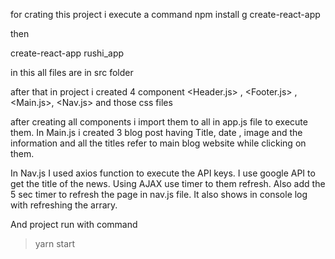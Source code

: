 
for crating this project i execute a command 
npm install g create-react-app 

then 

create-react-app rushi_app

in this all files are in src folder 

after that in project i created 4 component <Header.js> , <Footer.js> , <Main.js>, <Nav.js> and those css files

after creating all components i import them to all in app.js file to execute them.
In Main.js i created 3 blog post having Title, date , image and the information and all the titles refer to main blog website while clicking on them.

In Nav.js 
I used axios function to execute the API keys. 
I use google API to get the title of the news. 
Using AJAX use timer to them refresh.
Also add the 5 sec timer to refresh the page in nav.js file. 
It also shows in console log with refreshing the arrary.

And project run with command

>yarn start





